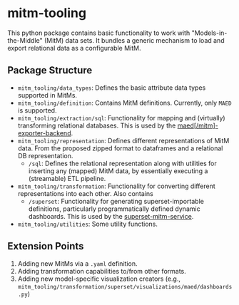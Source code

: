 # mitm-tooling

This python package contains basic functionality to work with "Models-in-the-Middle" (MitM) data sets.
It bundles a generic mechanism to load and export relational data as a configurable MitM.

## Package Structure

- `mitm_tooling/data_types`: Defines the basic attribute data types supported in MitMs.
- `mitm_tooling/definition`: Contains MitM definitions. Currently, only `MAED` is supported.
- `mitm_tooling/extraction/sql`: Functionality for mapping and (virtually) transforming relational databases. This is
  used by the [maed\[/mitm\]-exporter-backend](https://git-ce.rwth-aachen.de/machine-data/maed-exporter/maed-exporter-backend).
- `mitm_tooling/representation`: Defines different representations of MitM data. From the proposed zipped format to
  dataframes and a relational DB representation.
    - `/sql`: Defines the relational representation along with utilities for inserting any (mapped) MitM data, by
      essentially executing a (streamable) ETL pipeline.
- `mitm_tooling/transformation`: Functionality for converting different representations into each other. Also contains
    - `/superset`: Functionality for generating superset-importable definitions, particularly programmatically defined
      dynamic dashboards. This is used by the [superset-mitm-service](https://git-ce.rwth-aachen.de/machine-data/superset-mitm-service).
- `mitm_tooling/utilities`: Some utility functions.


## Extension Points

1. Adding new MitMs via a `.yaml` definition.
2. Adding transformation capabilities to/from other formats.
3. Adding new model-specific visualization creators (e.g., `mitm_tooling/transformation/superset/visualizations/maed/dashboards.py`)